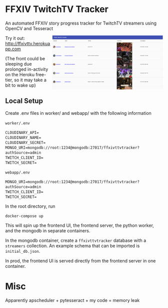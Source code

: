 # FFXIV TwitchTV Tracker

An automated FFXIV story progress tracker for TwitchTV streamers using OpenCV and Tesseract

<p align="center" width="100%">
    <img align="right" src="./screenshots/Screenshot.png" width="70%">
</p>

Try it out: http://ffxivttv.herokuapp.com

(The front could be sleeping due prolonged in-activity on the Heroku free-tier, so it may take a bit to wake up)

## Local Setup
Create .env files in worker/ and webapp/ with the following information

`worker/.env`
```
CLOUDINARY_API=
CLOUDINARY_NAME=
CLOUDINARY_SECRET=
MONGO_URI=mongodb://root:1234@mongodb:27017/ffxivttvtracker?authSource=admin
TWITCH_CLIENT_ID=
TWITCH_SECRET=
```

`webapp/.env`
```
MONGO_URI=mongodb://root:1234@mongodb:27017/ffxivttvtracker?authSource=admin
TWITCH_CLIENT_ID=
TWITCH_SECRET=
```

In the root directory, run
```
docker-compose up
```
This will spin up the frontend UI, the frontend server, the python worker, and the mongodb in separate containers. 

In the mongodb container, create a `ffxivttvtracker` database with a `streamers` collection. An example schema that can be imported is `initial_db.json`.

In prod, the frontend UI is served directly from the frontend server in one container.

# Misc

Apparently apscheduler + pytesseract + my code = memory leak